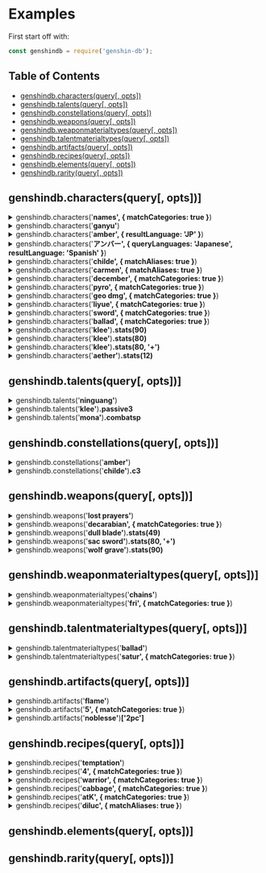 # Examples

First start off with:
```js
const genshindb = require('genshin-db');
```

## Table of Contents

- [genshindb.characters(query[, opts])](#genshindbcharactersquery-opts)
- [genshindb.talents(query[, opts])](#genshindbtalentsquery-opts)
- [genshindb.constellations(query[, opts])](#genshindbconstellationsquery-opts)
- [genshindb.weapons(query[, opts])](#genshindbweaponsquery-opts)
- [genshindb.weaponmaterialtypes(query[, opts])](#genshindbweaponmaterialtypesquery-opts)
- [genshindb.talentmaterialtypes(query[, opts])](#genshindbtalentmaterialtypesquery-opts)
- [genshindb.artifacts(query[, opts])](#genshindbartifactsquery-opts)
- [genshindb.recipes(query[, opts])](#genshindbrecipesquery-opts)
- [genshindb.elements(query[, opts])](#genshindbelementsquery-opts)
- [genshindb.rarity(query[, opts])](#genshindbrarityquery-opts)

## genshindb.characters(query[, opts])]

<details>
<summary>genshindb.characters('<b>names', { matchCategories: true }</b>)</summary>

```js
[
  'Aether',    'Albedo',    'Amber',
  'Barbara',   'Beidou',    'Bennett',
  'Chongyun',  'Diluc',     'Diona',
  'Fischl',    'Ganyu',     'Hu Tao',
  'Jean',      'Kaeya',     'Keqing',
  'Klee',      'Lisa',      'Lumine',
  'Mona',      'Ningguang', 'Noelle',
  'Qiqi',      'Razor',     'Rosaria',
  'Sucrose',   'Tartaglia', 'Venti',
  'Xiangling', 'Xiao',      'Xingqiu',
  'Xinyan',    'Zhongli'
]
```

</details>
<details>
<summary>genshindb.characters('<b>ganyu'</b>)</summary>

```js
{
  name: 'Ganyu',
  title: 'Plenilune Gaze',
  description: 'The secretary at Yuehai Pavilion. The blood of the qilin, an illuminated beast, flows within her veins.',
  rarity: '5',
  element: 'Cryo',
  weapontype: 'Bow',
  substat: 'CRIT DMG',
  gender: 'Female',
  body: 'GIRL',
  association: 'LIYUE',
  region: 'Liyue',
  affiliation: 'Yuehai Pavilion',
  birthdaymmdd: '12/2',
  birthday: 'December 2',
  constellation: 'Sinae Unicornis',
  cv: {
    english: 'Jennifer Losi',
    chinese: '林簌',
    japanese: '上田麗奈',
    korean: '김선혜'
  },
  talentmaterialtype: 'Diligence',
  url: 'https://genshin-impact.fandom.com/wiki/Ganyu',
  images: {
    image: 'https://static.wikia.nocookie.net/gensin-impact/images/0/0a/Character_Ganyu_Thumb.png',
    card: 'https://static.wikia.nocookie.net/gensin-impact/images/8/8d/Character_Ganyu_Card.png',
    portrait: 'https://static.wikia.nocookie.net/gensin-impact/images/a/a0/Character_Ganyu_Portrait.png',
    icon: 'https://upload-os-bbs.mihoyo.com/game_record/genshin/character_icon/UI_AvatarIcon_Ganyu.png',
    sideicon: 'https://upload-os-bbs.mihoyo.com/game_record/genshin/character_side_icon/UI_AvatarIcon_Side_Ganyu.png',
    cover1: 'https://uploadstatic-sea.mihoyo.com/contentweb/20210105/2021010519275372324.png',
    cover2: 'https://uploadstatic-sea.mihoyo.com/contentweb/20210105/2021010519280045054.png'
  },
  stats: [Function (anonymous)]
}
```

</details>
<details>
<summary>genshindb.characters('<b>amber', { resultLanguage: 'JP' }</b>)</summary>

```js
{
  name: 'アンバー',
  title: '飛行チャンピオン',
  description: '元気満々な女の子、騎士団で最も優秀で、最後の偵察騎士である。',
  rarity: '4',
  element: '炎',
  weapontype: '弓',
  substat: '攻撃力',
  gender: '女',
  body: 'GIRL',
  association: 'MONDSTADT',
  region: 'Mondstadt',
  affiliation: '西風騎士団',
  birthdaymmdd: '8/10',
  birthday: '8月10日',
  constellation: '小兎座',
  cv: {
    english: 'Kelly Baskin',
    chinese: '蔡书瑾',
    japanese: '石見舞菜香',
    korean: '김연우'
  },
  talentmaterialtype: '',
  images: {
    image: 'https://static.wikia.nocookie.net/gensin-impact/images/c/c6/Character_Amber_Thumb.png',
    card: 'https://static.wikia.nocookie.net/gensin-impact/images/2/26/Character_Amber_Card.jpg',
    portrait: 'https://static.wikia.nocookie.net/gensin-impact/images/0/00/Character_Amber_Portrait.png',
    icon: 'https://upload-os-bbs.mihoyo.com/game_record/genshin/character_icon/UI_AvatarIcon_Ambor.png',
    sideicon: 'https://upload-os-bbs.mihoyo.com/game_record/genshin/character_side_icon/UI_AvatarIcon_Side_Ambor.png',
    cover1: 'https://uploadstatic-sea.mihoyo.com/contentweb/20191009/2019100914372396510.png',
    cover2: 'https://uploadstatic-sea.mihoyo.com/contentweb/20191009/2019100914390892929.png'
  },
  stats: [Function (anonymous)]
}
```

</details>
<details>
<summary>genshindb.characters('<b>アンバー', { queryLanguages: 'Japanese', resultLanguage: 'Spanish' }</b>)</summary>

```js
{
  name: 'Amber',
  title: 'la Campeona de Vuelo',
  description: 'Siempre enérgica y llena de vida, Amber es la mejor exploradora de los Caballeros de Favonius, aunque también es la única...',
  rarity: '4',
  element: 'Pyro',
  weapontype: 'Arco',
  substat: 'ATQ',
  gender: 'Femenino',
  body: 'GIRL',
  association: 'MONDSTADT',
  region: 'Mondstadt',
  affiliation: 'Caballeros de Favonius',
  birthdaymmdd: '8/10',
  birthday: '10 de agosto',
  constellation: 'Lepus Minor',
  cv: {
    english: 'Kelly Baskin',
    chinese: '蔡书瑾',
    japanese: '石見舞菜香',
    korean: '김연우'
  },
  talentmaterialtype: '',
  images: {
    image: 'https://static.wikia.nocookie.net/gensin-impact/images/c/c6/Character_Amber_Thumb.png',
    card: 'https://static.wikia.nocookie.net/gensin-impact/images/2/26/Character_Amber_Card.jpg',
    portrait: 'https://static.wikia.nocookie.net/gensin-impact/images/0/00/Character_Amber_Portrait.png',
    icon: 'https://upload-os-bbs.mihoyo.com/game_record/genshin/character_icon/UI_AvatarIcon_Ambor.png',
    sideicon: 'https://upload-os-bbs.mihoyo.com/game_record/genshin/character_side_icon/UI_AvatarIcon_Side_Ambor.png',
    cover1: 'https://uploadstatic-sea.mihoyo.com/contentweb/20191009/2019100914372396510.png',
    cover2: 'https://uploadstatic-sea.mihoyo.com/contentweb/20191009/2019100914390892929.png'
  },
  stats: [Function (anonymous)]
}
```

</details>
<details>
<summary>genshindb.characters('<b>childe', { matchAliases: true }</b>)</summary>

```js
{
  name: 'Tartaglia',
  title: 'Childe',
  description: 'No. 11 of The Harbingers, also known as "Childe." His name is highly feared on the battlefield.',
  rarity: '5',
  element: 'Hydro',
  weapontype: 'Bow',
  substat: 'Hydro DMG Bonus',
  gender: 'Male',
  body: 'MALE',
  association: 'FATUI',
  region: 'Snezhnaya',
  affiliation: 'Fatui',
  birthdaymmdd: '7/20',
  birthday: 'July 20',
  constellation: 'Monoceros Caeli',
  cv: {
    english: 'Griffin Burns',
    chinese: '鱼冻',
    japanese: '木村良平',
    korean: '남도형'
  },
  talentmaterialtype: 'Freedom',
  url: 'https://genshin-impact.fandom.com/wiki/Tartaglia',
  images: {
    image: 'https://static.wikia.nocookie.net/gensin-impact/images/f/fb/Character_Childe_Thumb.png',
    card: 'https://static.wikia.nocookie.net/gensin-impact/images/4/4c/Character_Tartaglia_Card.png',
    portrait: 'https://static.wikia.nocookie.net/gensin-impact/images/3/3a/Character_Tartaglia_Portrait.png',
    icon: 'https://upload-os-bbs.mihoyo.com/game_record/genshin/character_icon/UI_AvatarIcon_Tartaglia.png',
    sideicon: 'https://upload-os-bbs.mihoyo.com/game_record/genshin/character_side_icon/UI_AvatarIcon_Side_Tartaglia.png',
    cover1: 'https://uploadstatic-sea.mihoyo.com/contentweb/20201103/2020110321160453386.png',
    cover2: 'https://uploadstatic-sea.mihoyo.com/contentweb/20201103/2020110321234137061.png'
  },
  stats: [Function (anonymous)]
}
```

</details>
<details>
<summary>genshindb.characters('<b>carmen', { matchAliases: true }</b>)</summary>

```js
{
  name: 'Venti',
  title: 'Windborne Bard',
  description: "One of the many bards of Mondstadt, who freely wanders the city's streets and alleys.",
  rarity: '5',
  element: 'Anemo',
  weapontype: 'Bow',
  substat: 'Energy Recharge',
  gender: 'Male',
  body: 'BOY',
  association: 'MONDSTADT',
  region: 'Mondstadt',
  affiliation: 'Mondstadt',
  birthdaymmdd: '6/16',
  birthday: 'June 16',
  constellation: 'Carmen Dei',
  cv: {
    english: 'Erika Harlacher',
    chinese: '喵酱',
    japanese: '村瀬歩',
    korean: '정유정'
  },
  talentmaterialtype: 'Ballad',
  url: 'https://genshin-impact.fandom.com/wiki/Venti',
  images: {
    image: 'https://static.wikia.nocookie.net/gensin-impact/images/8/8d/Character_Venti_Thumb.png',
    card: 'https://static.wikia.nocookie.net/gensin-impact/images/7/76/Character_Venti_Card.jpg',
    portrait: 'https://static.wikia.nocookie.net/gensin-impact/images/c/cf/Character_Venti_Portrait.png',
    icon: 'https://upload-os-bbs.mihoyo.com/game_record/genshin/character_icon/UI_AvatarIcon_Venti.png',
    sideicon: 'https://upload-os-bbs.mihoyo.com/game_record/genshin/character_side_icon/UI_AvatarIcon_Side_Venti.png',
    cover1: 'https://uploadstatic-sea.mihoyo.com/contentweb/20191122/2019112210305833310.png',
    cover2: 'https://uploadstatic-sea.mihoyo.com/contentweb/20191122/2019112211143037621.png'
  },
  stats: [Function (anonymous)]
}
```

</details>
<details>
<summary>genshindb.characters('<b>december', { matchCategories: true }</b>)</summary>

```js
[ 'Ganyu', 'Zhongli' ]
```

</details>
<details>
<summary>genshindb.characters('<b>pyro', { matchCategories: true }</b>)</summary>

```js
[
  'Amber',
  'Bennett',
  'Diluc',
  'Hu Tao',
  'Klee',
  'Xiangling',
  'Xinyan'
]
```

</details>
<details>
<summary>genshindb.characters('<b>geo dmg', { matchCategories: true }</b>)</summary>

```js
[ 'Albedo', 'Ningguang', 'Zhongli' ]
```

</details>
<details>
<summary>genshindb.characters('<b>liyue', { matchCategories: true }</b>)</summary>

```js
[
  'Beidou', 'Chongyun',
  'Ganyu',  'Hu Tao',
  'Keqing', 'Ningguang',
  'Qiqi',   'Xiangling',
  'Xiao',   'Xingqiu',
  'Xinyan', 'Zhongli'
]
```

</details>
<details>
<summary>genshindb.characters('<b>sword', { matchCategories: true }</b>)</summary>

```js
[
  'Aether',  'Albedo',
  'Bennett', 'Jean',
  'Kaeya',   'Keqing',
  'Lumine',  'Qiqi',
  'Xingqiu'
]
```

</details>
<details>
<summary>genshindb.characters('<b>ballad', { matchCategories: true }</b>)</summary>

```js
[ 'Albedo', 'Fischl', 'Kaeya', 'Lisa', 'Venti' ]
```

</details>
<details>
<summary>genshindb.characters('<b>klee'</b>)<b>.stats(90)</b></summary>

```js
{
  level: 90,
  ascension: 6,
  hp: 10286.565419930499,
  attack: 310.93189668962077,
  defense: 614.8434950278315,
  specialized: 0.2879999876022339
}
```

</details>
<details>
<summary>genshindb.characters('<b>klee'</b>)<b>.stats(80)</b></summary>

```js
{
  level: 80,
  ascension: 5,
  hp: 9075.60273520241,
  attack: 274.32835675104525,
  defense: 542.4622838181458,
  specialized: 0.2160000056028366
}
```

</details>
<details>
<summary>genshindb.characters('<b>klee'</b>)<b>.stats(80, '+')</b></summary>

```js
{
  level: 80,
  ascension: 6,
  hp: 9563.45283285866,
  attack: 289.0738706670609,
  defense: 571.6222874802552,
  specialized: 0.2879999876022339
}
```

</details>
<details>
<summary>genshindb.characters('<b>aether'</b>)<b>.stats(12)</b></summary>

```js
{
  level: 12,
  ascension: 0,
  hp: 1739.6972508560866,
  attack: 33.97766494134521,
  defense: 109.18529665203096,
  specialized: 0
}
```

</details>

## genshindb.talents(query[, opts])]

<details>
<summary>genshindb.talents('<b>ninguang'</b>)</summary>

```js
{
  name: 'Ningguang',
  combat1: {
    name: 'Normal Attack: Sparkling Scatter',
    image: '',
    info: '**Normal Attack**\n' +
      'Shoots gems that deal Geo DMG.\n' +
      'Upon hit, this grants Ningguang 1 Star Jade.\n' +
      '\n' +
      '**Charged Attack**\n' +
      'Consumes a certain amount of stamina to fire off a giant gem that deals Geo DMG.\n' +
      'If Ningguang has any Star Jades, unleashing a Charged Attack will cause the Star Jades to be fired at the enemy as well, dealing additional DMG.\n' +
      '\n' +
      '**Plunging Attack**\n' +
      'Gathering the might of Geo, Ningguang plunges towards the ground from mid-air, damaging all opponents in her path. Deals AoE Geo DMG upon impact with the ground.',
    attributes: ''
  },
  combat2: {
    name: 'Jade Screen',
    image: '',
    info: 'Ningguang creates a Jade Screen out of gold, obsidian and her great opulence, dealing AoE Geo DMG.\n' +
      '\n' +
      '**Jade Screen**\n' +
      "·Blocks opponents' projectiles.\n" +
      "·Endurance scales based on Ningguang's Max HP.\n" +
      '\n' +
      'Jade Screen is considered a Geo Construct and can be used to block certain attacks, but cannot be climbed. Only one Jade Screen may exist at any one time.',
    description: 'The canvas of stars is written upon this jade screen.',
    attributes: ''
  },
  combat3: {
    name: 'Starshatter',
    image: '',
    info: 'Gathering a great number of gems, Ningguang scatters them all at once, sending homing projectiles at her opponents that deal massive Geo DMG.\n' +
      'If Starshatter is cast when a Jade Screen is nearby, the Jade Screen will fire additional gem projectiles at the same time.',
    description: 'Stars shatter. Silence falls.',
    attributes: ''
  },
  passive1: {
    name: 'Backup Plan',
    image: '',
    info: 'When Ningguang is in possession of Star Jades, her Charged Attack does not consume Stamina.'
  },
  passive2: {
    name: 'Strategic Reserve',
    image: '',
    info: 'A character that passes through the **Jade Screen** will gain a 12% Geo DMG Bonus for 10s.'
  },
  passive3: {
    name: 'Trove of Marvelous Treasures',
    image: '',
    info: 'Displays the location of nearby **ore veins** (Iron Ore, White Iron Ore, Crystal Ore, Magical Crystal Ore, and Starsilver) on the mini-map.'
  },
  images: {
    combat1: '',
    combat2: '',
    combatsp: '',
    combat3: '',
    passive1: '',
    passive2: '',
    passive3: ''
  }
}
```

</details>
<details>
<summary>genshindb.talents('<b>klee'</b>)<b>.passive3</b></summary>

```js
{
  name: 'All Of My Treasures!',
  image: '',
  info: 'Displays the location of nearby **resources unique to Mondstadt** on the mini-map.'
}
```

</details>
<details>
<summary>genshindb.talents('<b>mona'</b>)<b>.combatsp</b></summary>

```js
{
  name: 'Illusory Torrent',
  image: '',
  info: '**Alternate Sprint**\n' +
    "Mona cloaks herself within the water's flow, consuming Stamina to move rapidly.\n" +
    '\n' +
    'When under the effect of Illusory Torrent, Mona can move at high speed on water.\n' +
    'Applies the Wet status to nearby opponents when she reappears.',
  description: "This is something that Mona can do, but her teacher cannot. Well, but it's not as if her teacher would pursue any matter concerning Hydro Visions anyway...",
  attributes: ''
}
```

</details>

## genshindb.constellations(query[, opts])]

<details>
<summary>genshindb.constellations('<b>amber'</b>)</summary>

```js
{
  name: 'Amber',
  c1: {
    name: 'One Arrow to Rule Them All',
    effect: "Fires 2 arrows per **Aimed Shot**. The second arrow deals 20% of the first arrow's DMG."
  },
  c2: {
    name: 'Bunny Triggered',
    effect: "Baron Bunny, new and improved! Hitting Baron Bunny's foot with a fully-charged Aimed Shot manually detonates it.\n" +
      'Explosion via manual detonation deals 200% additional DMG.'
  },
  c3: {
    name: 'It Burns!',
    effect: 'Increases the Level of **Fiery Rain** by 3.\nMaximum upgrade level is 15.'
  },
  c4: {
    name: "It's Not Just Any Doll...",
    effect: "Decreases **Explosive Puppet**'s CD by 20%. Adds 1 additional charge."
  },
  c5: {
    name: "It's Baron Bunny!",
    effect: 'Increases the Level of **Explosive Puppet** by 3.\n' +
      'Maximum upgrade level is 15.'
  },
  c6: {
    name: 'Wildfire',
    effect: "**Fiery Rain** increases all party members' Movement SPD by 15% and ATK by 15% for 10s."
  },
  images: {
    c1: 'https://upload-os-bbs.mihoyo.com/game_record/genshin/constellation_icon/UI_Talent_S_Ambor_01.png',
    c2: 'https://upload-os-bbs.mihoyo.com/game_record/genshin/constellation_icon/UI_Talent_S_Ambor_02.png',
    c3: 'https://upload-os-bbs.mihoyo.com/game_record/genshin/constellation_icon/UI_Talent_U_Ambor_02.png',
    c4: 'https://upload-os-bbs.mihoyo.com/game_record/genshin/constellation_icon/UI_Talent_S_Ambor_03.png',
    c5: 'https://upload-os-bbs.mihoyo.com/game_record/genshin/constellation_icon/UI_Talent_U_Ambor_01.png',
    c6: 'https://upload-os-bbs.mihoyo.com/game_record/genshin/constellation_icon/UI_Talent_S_Ambor_04.png'
  }
}
```

</details>
<details>
<summary>genshindb.constellations('<b>childe'</b>)<b>.c3</b></summary>

```js
{
  name: 'Abyssal Mayhem: Vortex of Turmoil',
  effect: 'Increases the Level of **Foul Legacy: Raging Tide** by 3.\n' +
    'Maximum upgrade level is 15.'
}
```

</details>

## genshindb.weapons(query[, opts])]

<details>
<summary>genshindb.weapons('<b>lost prayers'</b>)</summary>

```js
{
  name: 'Lost Prayer to the Sacred Winds',
  description: 'An educational tome written by anonymous early inhabitants who worshiped the wind. It has been blessed by the wind for its faithfulness and influence over the millennia.',
  weapontype: 'Catalyst',
  rarity: '5',
  baseatk: 46,
  substat: 'CRIT Rate',
  subvalue: '7.2',
  effectname: 'Boundless Blessing',
  effect: 'Increases Movement SPD by 10%. When in battle, gain a {0} Elemental DMG Bonus every 4s. Max 4 stacks. Lasts until the character falls or leaves combat.',
  r1: [ '8%' ],
  r2: [ '10%' ],
  r3: [ '12%' ],
  r4: [ '14%' ],
  r5: [ '16%' ],
  weaponmaterialtype: 'Dandelion Gladiator',
  url: 'https://genshin-impact.fandom.com/wiki/Lost_Prayer_to_the_Sacred_Winds',
  images: {
    image: 'https://static.wikia.nocookie.net/gensin-impact/images/9/98/Weapon_Lost_Prayer_to_the_Sacred_Winds.png',
    icon: 'https://upload-os-bbs.mihoyo.com/game_record/genshin/equip/UI_EquipIcon_Catalyst_Fourwinds.png',
    awakenicon: 'https://upload-os-bbs.mihoyo.com/game_record/genshin/equip/UI_EquipIcon_Catalyst_Fourwinds_Awaken.png'
  },
  stats: [Function (anonymous)]
}
```

</details>
<details>
<summary>genshindb.weapons('<b>decarabian', { matchCategories: true }</b>)</summary>

```js
[
  "Apprentice's Notes",
  'Aquila Favonia',
  'Cool Steel',
  'Dull Blade',
  'Favonius Codex',
  'Favonius Sword',
  'Ferrous Shadow',
  'Magic Guide',
  'Pocket Grimoire',
  'Raven Bow',
  'Royal Grimoire',
  'Royal Longsword',
  'Silver Sword',
  'Snow-Tombed Starsilver',
  'The Bell',
  'The Stringless',
  'The Viridescent Hunt'
]
```

</details>
<details>
<summary>genshindb.weapons('<b>dull blade'</b>)<b>.stats(49)</b></summary>

```js
{ level: 49, ascension: 2, attack: 127.972232961788, specialized: 0 }
```

</details>
<details>
<summary>genshindb.weapons('<b>sac sword'</b>)<b>.stats(80, '+')</b></summary>

```js
{
  level: 80,
  ascension: 6,
  attack: 426.5607374033825,
  specialized: 0.5586652674078749
}
```

</details>
<details>
<summary>genshindb.weapons('<b>wolf grave'</b>)<b>.stats(90)</b></summary>

```js
{
  level: 90,
  ascension: 6,
  attack: 608.074622109998,
  specialized: 0.49615199803817234
}
```

</details>

## genshindb.weaponmaterialtypes(query[, opts])]

<details>
<summary>genshindb.weaponmaterialtypes('<b>chains'</b>)</summary>

```js
{
  name: 'Dandelion Gladiator',
  '2starname': 'Fetters of the Dandelion Gladiator',
  '3starname': 'Chains of the Dandelion Gladiator',
  '4starname': 'Shackles of the Dandelion Gladiator',
  '5starname': 'Dream of the Dandelion Gladiator',
  day: [ 'Wednesday', 'Saturday', 'Sunday' ],
  location: 'Wolvendom',
  region: 'Mondstadt',
  domainofforgery: 'Cecilia Garden',
  images: undefined
}
```

</details>
<details>
<summary>genshindb.weaponmaterialtypes('<b>fri', { matchCategories: true }</b>)</summary>

```js
[ 'Boreal Wolf', 'Mist Veiled Elixir' ]
```

</details>

## genshindb.talentmaterialtypes(query[, opts])]

<details>
<summary>genshindb.talentmaterialtypes('<b>ballad'</b>)</summary>

```js
{
  name: 'Ballad',
  '2starname': 'Teachings of "Ballad"',
  '3starname': 'Guide of "Ballad"',
  '4starname': 'Philosophies of "Ballad"',
  day: [ 'Wednesday', 'Saturday', 'Sunday' ],
  location: 'Springvale',
  region: 'Mondstadt',
  domainofmastery: 'Forsaken Rift',
  images: undefined
}
```

</details>
<details>
<summary>genshindb.talentmaterialtypes('<b>satur', { matchCategories: true }</b>)</summary>

```js
[ 'Ballad', 'Gold' ]
```

</details>

## genshindb.artifacts(query[, opts])]

<details>
<summary>genshindb.artifacts('<b>flame'</b>)</summary>

```js
{
  name: 'Crimson Witch of Flames',
  rarity: [ '4', '5' ],
  '2pc': 'Pyro DMG Bonus +15%',
  '4pc': 'Increases Overloaded and Burning DMG by 40%. Increases Vaporize and Melt DMG by 15%. Using Elemental Skill increases the 2-Piece Set Bonus by 50% of its starting value for 10s. Max 3 stacks.',
  flower: {
    name: "Witch's Flower of Blaze",
    relictype: 'Flower of Life',
    description: 'A flower touched by the witch who once dreamt of burning away all the demons in the world. The anonymous flames affectionately caress the hands of those who touch it.'
  },
  plume: {
    name: "Witch's Ever-Burning Plume",
    relictype: 'Plume of Death',
    description: 'A bird feather touched by the witch who once dreamt of burning away all the demons in the world. Its eternal flame burns hot.'
  },
  sands: {
    name: "Witch's End Time",
    relictype: 'Sands of Eon',
    description: 'A timepiece worn by the witch who dreamt of burning away all the demons in the world. The years the witch dedicated to the flames flow within.'
  },
  goblet: {
    name: "Witch's Heart Flames",
    relictype: 'Goblet of Eonothem',
    description: 'A flame-spitting urn left behind by the Crimson Witch of Flames, who once dreamt of burning away all the demons in the world. The fire in the urn burns eternally, as did its former master.'
  },
  circlet: {
    name: "Witch's Scorching Hat",
    relictype: 'Circlet of Logos',
    description: 'A hat once worn by the witch who dreamt of burning away all of the demons in the world. The large brim blocked her sight.'
  },
  images: {
    flower: 'https://upload-os-bbs.mihoyo.com/game_record/genshin/equip/UI_RelicIcon_15006_4.png',
    plume: 'https://upload-os-bbs.mihoyo.com/game_record/genshin/equip/UI_RelicIcon_15006_2.png',
    sands: 'https://upload-os-bbs.mihoyo.com/game_record/genshin/equip/UI_RelicIcon_15006_5.png',
    goblet: 'https://upload-os-bbs.mihoyo.com/game_record/genshin/equip/UI_RelicIcon_15006_1.png',
    circlet: 'https://upload-os-bbs.mihoyo.com/game_record/genshin/equip/UI_RelicIcon_15006_3.png'
  }
}
```

</details>
<details>
<summary>genshindb.artifacts('<b>5', { matchCategories: true }</b>)</summary>

```js
[
  'Archaic Petra',
  'Blizzard Strayer',
  'Bloodstained Chivalry',
  'Crimson Witch of Flames',
  "Gladiator's Finale",
  'Heart of Depth',
  'Lavawalker',
  'Maiden Beloved',
  'Noblesse Oblige',
  'Retracing Bolide',
  'Thundering Fury',
  'Thundersoother',
  'Viridescent Venerer',
  "Wanderer's Troupe"
]
```

</details>
<details>
<summary>genshindb.artifacts('<b>noblesse'</b>)<b>['2pc']</b></summary>

```js
'Elemental Burst DMG +20%'
```

</details>

## genshindb.recipes(query[, opts])]

<details>
<summary>genshindb.recipes('<b>temptation'</b>)</summary>

```js
{
  name: "Adeptus' Temptation",
  rarity: '5',
  foodrecipetype: 'Warrior',
  effect: "Increases all party members' ATK by 260-372 and CRIT Rate by 8-12% for 300s.",
  description: 'A complex, famous type of Liyue cuisine, in which specially selected ingredients are submerged and slowly bowled in soup stock. The recipe scribbled from memory alone was enough to urge the adepti to once again return to the world of men.',
  buffs: [ 'ATK', 'CRIT Rate %' ],
  images: {
    image: 'https://static.wikia.nocookie.net/gensin-impact/images/5/5e/Item_Adeptus%27_Temptation.png'
  },
  ingredients: [ 'Ham x4', 'Crab x3', 'Shrimp Meat x3', 'Matsutake x3' ],
  source: `Chest at the Adeptus' Abode above Qingyun Peak, Liyue after completing "3 Divine Birds" mini quest.`
}
```

</details>
<details>
<summary>genshindb.recipes('<b>4', { matchCategories: true }</b>)</summary>

```js
[ 'Golden Crab', 'Jade Parcels', 'Moon Pie', 'Tianshu Meat' ]
```

</details>
<details>
<summary>genshindb.recipes('<b>warrior', { matchCategories: true }</b>)</summary>

```js
[
  "Adeptus' Temptation",
  "Adventurer's Breakfast Sandwich",
  'Almond Tofu',
  'Cold Cut Platter',
  'Come and Get It',
  'Der Weisheit Letzter Schluss (Life)',
  'Die Heilige Sinfonie',
  'Fried Radish Balls',
  'Jade Parcels',
  'Jueyun Chili Chicken',
  'Jueyun Guoba',
  'No Tomorrow',
  '"Once Upon a Time in Mondstadt"',
  `"Pile 'Em Up"`,
  'Qingce Stir Fry',
  "Rockin' Riffin' Chicken!",
  'Satisfying Salad',
  'Sautéed Matsutake',
  'Tianshu Meat'
]
```

</details>
<details>
<summary>genshindb.recipes('<b>cabbage', { matchCategories: true }</b>)</summary>

```js
[
  'Crab, Ham & Veggie Bake',
  'Der Weisheit Letzter Schluss (Life)',
  'Invigorating Pizza',
  'Jade Parcels',
  'Mushroom Pizza',
  'Northern Smoked Chicken',
  'Nutritious Meal (V.593)',
  'Qingce Stir Fry',
  'Satisfying Salad'
]
```

</details>
<details>
<summary>genshindb.recipes('<b>atK', { matchCategories: true }</b>)</summary>

```js
[
  "Adeptus' Temptation",
  "Adventurer's Breakfast Sandwich",
  'Almond Tofu',
  'Fried Radish Balls',
  'Jade Parcels',
  'Qingce Stir Fry',
  'Sautéed Matsutake'
]
```

</details>
<details>
<summary>genshindb.recipes('<b>diluc', { matchAliases: true }</b>)</summary>

```js
{
  name: '"Once Upon a Time in Mondstadt"',
  rarity: '3',
  foodrecipetype: 'Warrior',
  effect: "Increases all party members' CRIT Rate by 20% and CRIT DMG by 20% for 300s.",
  description: "Diluc's specialty. Feast your eyes and then your stomach upon this delicacy as the soft ribs melt in your mouth. Who knew Diluc was able to cook this well?",
  buffs: [ 'CRIT Rate %', 'CRIT DMG %' ],
  images: {
    image: 'https://static.wikia.nocookie.net/gensin-impact/images/e/e0/Item_%22Once_Upon_a_Time_in_Mondstadt%22.png'
  },
  ingredients: [ 'Raw Meat x3', 'Potato x3', 'Small Lamp Grass x1', 'Cheese x1' ],
  source: `Diluc's specialty dish from cooking "Pile 'Em Up".`,
  base: `"Pile 'Em Up"`,
  cook: 'Diluc'
}
```

</details>

## genshindb.elements(query[, opts])]


## genshindb.rarity(query[, opts])]

